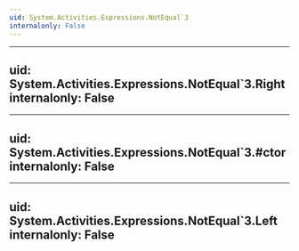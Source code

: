 ```yaml
---
uid: System.Activities.Expressions.NotEqual`3
internalonly: False
---
```


---
uid: System.Activities.Expressions.NotEqual`3.Right
internalonly: False
---

---
uid: System.Activities.Expressions.NotEqual`3.#ctor
internalonly: False
---

---
uid: System.Activities.Expressions.NotEqual`3.Left
internalonly: False
---
